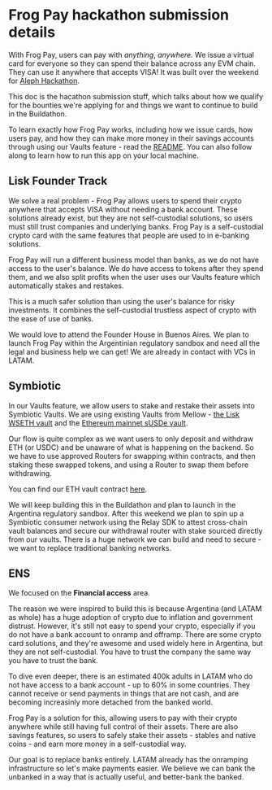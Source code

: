 # Frog Pay hackathon submission details

With Frog Pay, users can pay with _anything_, _anywhere._ We issue a virtual card for everyone so they can spend their balance across any EVM chain. They can use it anywhere that accepts VISA! It was built over the weekend for [Aleph Hackathon](https://dorahacks.io/hackathon/aleph-hackathon/detail).

This doc is the hacathon submission stuff, which talks about how we qualify for the bounties we're applying for and things we want to continue to build in the Buildathon.

To learn exactly how Frog Pay works, including how we issue cards, how users pay, and how they can make more money in their savings accounts through using our Vaults feature - read the [README](./README.md). You can also follow along to learn how to run this app on your local machine.

## Lisk Founder Track

We solve a real problem - Frog Pay allows users to spend their crypto anywhere that accepts VISA without needing a bank account. These solutions already exist, but they are not self-custodial solutions, so users must still trust companies and underlying banks. Frog Pay is a self-custodial crypto card with the same features that people are used to in e-banking solutions.

Frog Pay will run a different business model than banks, as we do not have access to the user's balance. We do have access to tokens after they spend them, and we also split profits when the user uses our Vaults feature which automatically stakes and restakes.

This is a much safer solution than using the user's balance for risky investments. It combines the self-custodial trustless aspect of crypto with the ease of use of banks.

We would love to attend the Founder House in Buenos Aires. We plan to launch Frog Pay within the Argentinian regulatory sandbox and need all the legal and business help we can get! We are already in contact with VCs in LATAM.

## Symbiotic

In our Vaults feature, we allow users to stake and restake their assets into Symbiotic Vaults. We are using existing Vaults from Mellow - [the Lisk WSETH vault](https://app.mellow.finance/vaults/lisk-wsteth-vault) and the [Ethereum mainnet sUSDe vault](https://app.mellow.finance/vaults/ethereum-rsusde).

Our flow is quite complex as we want users to only deposit and withdraw ETH (or USDC) and be unaware of what is happening on the backend. So we have to use approved Routers for swapping within contracts, and then staking these swapped tokens, and using a Router to swap them before withdrawing.

You can find our ETH vault contract [here](TODO).

We will keep building this in the Buildathon and plan to launch in the Argentina regulatory sandbox. After this weekend we plan to spin up a Symbiotic consumer network using the Relay SDK to attest cross-chain vault balances and secure our withdrawal router with stake sourced directly from our vaults. There is a huge network we can build and need to secure - we want to replace traditional banking networks.

## ENS

We focused on the **Financial access** area.

The reason we were inspired to build this is because Argentina (and LATAM as whole) has a huge adoption of crypto due to inflation and government distrust. However, it's still not easy to spend your crypto, especially if you do not have a bank account to onramp and offramp. There are some crypto card solutions, and they're awesome and used widely here in Argentina, but they are not self-custodial. You have to trust the company the same way you have to trust the bank.

To dive even deeper, there is an estimated 400k adults in LATAM who do not have access to a bank account - up to 60% in some countries. They cannot receive or send payments in things that are not cash, and are becoming increasinly more detached from the banked world.

Frog Pay is a solution for this, allowing users to pay with their crypto anywhere while still having full control of their assets. There are also savings features, so users to safely stake their assets - stables and native coins - and earn more money in a self-custodial way.

Our goal is to replace banks entirely. LATAM already has the onramping infrastructure so let's make payments easier. We believe we can bank the unbanked in a way that is actually useful, and better-bank the banked.
